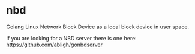 nbd
===

Golang Linux Network Block Device as a local block device in user space.

If you are looking for a NBD server there is one here: https://github.com/abligh/gonbdserver
